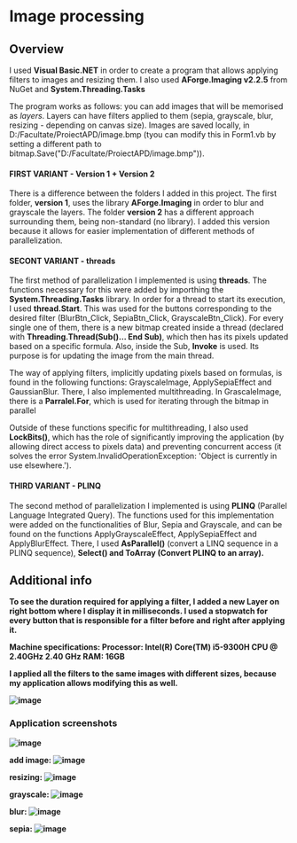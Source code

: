 <h1>Image processing</h1>

<h2>Overview</h2>
I used <b>Visual Basic.NET</b> in order to create a program that allows applying filters to images and resizing them. I also used <b>AForge.Imaging v2.2.5</b> from NuGet and <b>System.Threading.Tasks</b>

The program works as follows: you can add images that will be memorised as <i>layers</i>. Layers can have filters applied to them (sepia, grayscale, blur, resizing - depending on canvas size). Images are saved locally, in D:/Facultate/ProiectAPD/image.bmp (tyou can modify this in Form1.vb by setting a different path to bitmap.Save("D:/Facultate/ProiectAPD/image.bmp")).

<h4><b>FIRST VARIANT</b> - Version 1 + Version 2</h4>

There is a difference between the folders I added in this project. The first folder, <b>version 1</b>, uses the library <b>AForge.Imaging</b> in order to blur and grayscale the layers. The folder <b>version 2</b> has a different approach surrounding them, being non-standard (no library). I added this version because it allows for easier implementation of different methods of parallelization.

<h4><b>SECONT VARIANT</b> - threads</h4>

The first method of parallelization I implemented is using <b>threads</b>. The functions necessary for this were added by importhing the <b>System.Threading.Tasks</b> library.
In order for a thread to start its execution, I used <b>thread.Start</b>. This was used for the buttons corresponding to the desired filter (BlurBtn_Click, SepiaBtn_Click, GrayscaleBtn_Click). For every single one of them, there is a new bitmap created inside a thread (declared with <b>Threading.Thread(Sub()... End Sub)</b>, which then has its pixels updated based on a specific formula. Also, inside the Sub, <b>Invoke</b> is used. Its purpose is for updating the image from the main thread.

The way of applying filters, implicitly updating pixels based on formulas, is found in the following functions: GrayscaleImage, ApplySepiaEffect and GaussianBlur. There, I also implemented multithreading. In GrascaleImage, there is a <b>Parralel.For</b>, which is used for iterating through the bitmap in parallel

Outside of these functions specific for multithreading, I also used <b>LockBits()</b>, which has the role of significantly improving the application (by allowing direct access to pixels data) and preventing concurrent access (it solves the error System.InvalidOperationException: 'Object is currently in use elsewhere.').

<h4><b>THIRD VARIANT</b> - PLINQ</h4>

The second method of parallelization I implemented is using <b>PLINQ</b> (Parallel Language Integrated Query). The functions used for this implementation were added on the functionalities of Blur, Sepia and Grayscale, and can be found on the functions ApplyGrayscaleEffect, ApplySepiaEffect and ApplyBlurEffect. There, I used <b>AsParallel()</b> (convert a LINQ sequence in a PLINQ sequence), <b>Select()<b> and <b>ToArray</b> (Convert PLINQ to an array).


<h2>Additional info</h2>
To see the duration required for applying a filter, I added a new Layer on right bottom where I display it in milliseconds. I used a stopwatch for every button that is responsible for a filter before and right after applying it.

Machine specifications:
Processor: Intel(R) Core(TM) i5-9300H CPU @ 2.40GHz   2.40 GHz
RAM: 16GB

I applied all the filters to the same images with different sizes, because my application allows modifying this as well.

![image](https://github.com/cristina07a/Image-processing/assets/122676393/af764249-c6d5-4e30-8e59-ec53d203c9d0)


<h3>Application screenshots</h3>

![image](https://github.com/cristina07a/Image-processing/assets/122676393/41e3ba72-e87d-47d9-83a9-fd02f3f977aa)


add image:
![image](https://github.com/cristina07a/Image-processing/assets/122676393/67d8e032-ed74-467f-a983-8ee6e587d552)

resizing:
![image](https://github.com/cristina07a/Image-processing/assets/122676393/bf59ca6c-da96-43bd-9e75-db66fe366cd2)

grayscale:
![image](https://github.com/cristina07a/Image-processing/assets/122676393/909bf41b-e5e2-4730-bc5c-24ca63cc62f4)

blur:
![image](https://github.com/cristina07a/Image-processing/assets/122676393/e8606ebf-e410-4d1e-bf25-7ef5bb0f6a81)

sepia:
![image](https://github.com/cristina07a/Image-processing/assets/122676393/03195256-972b-4613-a1d7-8fdff3bb410b)

